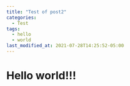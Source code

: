 ```yaml
---
title: "Test of post2"
categories:
  - Test
tags:
  - hello
  - world
last_modified_at: 2021-07-28T14:25:52-05:00
---
```



# Hello world!!!